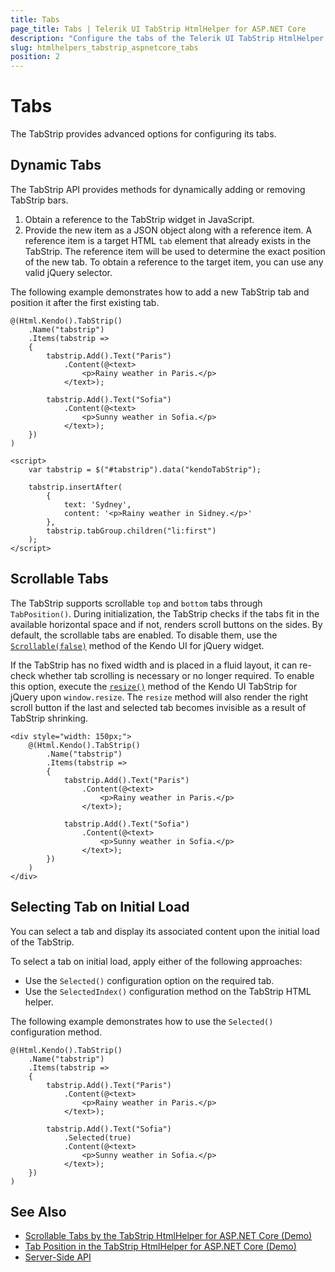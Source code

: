 ```yaml
---
title: Tabs
page_title: Tabs | Telerik UI TabStrip HtmlHelper for ASP.NET Core
description: "Configure the tabs of the Telerik UI TabStrip HtmlHelper for ASP.NET Core (MVC 6 or ASP.NET Core MVC)."
slug: htmlhelpers_tabstrip_aspnetcore_tabs
position: 2
---
```


# Tabs

The TabStrip provides advanced options for configuring its tabs.

## Dynamic Tabs

The TabStrip API provides methods for dynamically adding or removing TabStrip bars.

1. Obtain a reference to the TabStrip widget in JavaScript.
1. Provide the new item as a JSON object along with a reference item. A reference item is a target HTML `tab` element that already exists in the TabStrip. The reference item will be used to determine the exact position of the new tab. To obtain a reference to the target item, you can use any valid jQuery selector.

The following example demonstrates how to add a new TabStrip tab and position it after the first existing tab.

```
@(Html.Kendo().TabStrip()
    .Name("tabstrip")
    .Items(tabstrip =>
    {
        tabstrip.Add().Text("Paris")
            .Content(@<text>
                <p>Rainy weather in Paris.</p>
            </text>);

        tabstrip.Add().Text("Sofia")
            .Content(@<text>
                <p>Sunny weather in Sofia.</p>
            </text>);
    })
)

<script>
    var tabstrip = $("#tabstrip").data("kendoTabStrip");

    tabstrip.insertAfter(
        {
            text: 'Sydney',
            content: '<p>Rainy weather in Sidney.</p>'
        },
        tabstrip.tabGroup.children("li:first")
    );
</script>
```

## Scrollable Tabs

The TabStrip supports scrollable `top` and `bottom` tabs through `TabPosition()`. During initialization, the TabStrip checks if the tabs fit in the available horizontal space and if not, renders scroll buttons on the sides. By default, the scrollable tabs are enabled. To disable them, use the [`Scrollable(false)`](https://docs.telerik.com/kendo-ui/api/javascript/ui/tabstrip/configuration/scrollable) method of the Kendo UI for jQuery widget.

If the TabStrip has no fixed width and is placed in a fluid layout, it can re-check whether tab scrolling is necessary or no longer required. To enable this option, execute the [`resize()`](https://docs.telerik.com/kendo-ui/api/javascript/ui/widget/methods/resize) method of the Kendo UI TabStrip for jQuery upon `window.resize`. The `resize` method will also render the right scroll button if the last and selected tab becomes invisible as a result of TabStrip shrinking.

```
<div style="width: 150px;">
    @(Html.Kendo().TabStrip()
        .Name("tabstrip")
        .Items(tabstrip =>
        {
            tabstrip.Add().Text("Paris")
                .Content(@<text>
                    <p>Rainy weather in Paris.</p>
                </text>);

            tabstrip.Add().Text("Sofia")
                .Content(@<text>
                    <p>Sunny weather in Sofia.</p>
                </text>);
        })
    )
</div>
```

## Selecting Tab on Initial Load

You can select a tab and display its associated content upon the initial load of the TabStrip.

To select a tab on initial load, apply either of the following approaches:
* Use the `Selected()` configuration option on the required tab.
* Use the `SelectedIndex()` configuration method on the TabStrip HTML helper.

The following example demonstrates how to use the `Selected()` configuration method.

```
@(Html.Kendo().TabStrip()
    .Name("tabstrip")
    .Items(tabstrip =>
    {
        tabstrip.Add().Text("Paris")
            .Content(@<text>
                <p>Rainy weather in Paris.</p>
            </text>);

        tabstrip.Add().Text("Sofia")
            .Selected(true)
            .Content(@<text>
                <p>Sunny weather in Sofia.</p>
            </text>);
    })
)
```

## See Also

* [Scrollable Tabs by the TabStrip HtmlHelper for ASP.NET Core (Demo)](https://demos.telerik.com/aspnet-core/tabstrip/scrollable-tabs)
* [Tab Position in the TabStrip HtmlHelper for ASP.NET Core (Demo)](https://demos.telerik.com/aspnet-core/tabstrip/tab-position)
* [Server-Side API](/api/tabstrip)
